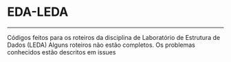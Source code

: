 # EDA-LEDA
-----------  
Códigos feitos para os roteiros da disciplina de Laboratório de Estrutura de Dados (LEDA)
Alguns roteiros não estão completos. Os problemas conhecidos estão descritos em issues
